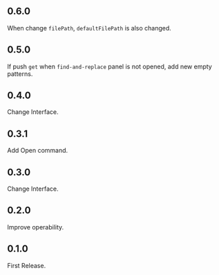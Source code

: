 ## 0.6.0

When change `filePath`, `defaultFilePath` is also changed.

## 0.5.0

If push `get` when `find-and-replace` panel is not opened, add new empty patterns.

## 0.4.0

Change Interface.

## 0.3.1

Add Open command.

## 0.3.0

Change Interface.

## 0.2.0

Improve operability.

## 0.1.0

First Release.
